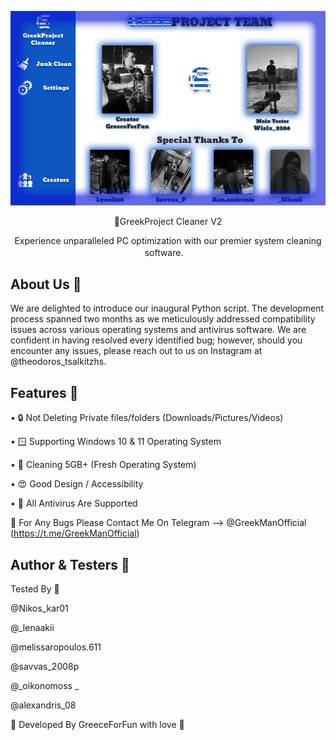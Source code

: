![ALT TEXT](thumb.png)

<p align="center">
🧹GreekProject Cleaner V2 
</p>

<p align="center">
Experience unparalleled PC optimization with our premier system cleaning software.ㅤ
</p>

## About Us 🌹
We are delighted to introduce our inaugural Python script. The development process spanned two months as we meticulously addressed compatibility issues across various operating systems and antivirus software. We are confident in having resolved every identified bug; however, should you encounter any issues, please reach out to us on Instagram at @theodoros_tsalkitzhs.

## Features 🌟
• 🔒 Not Deleting Private files/folders (Downloads/Pictures/Videos)

• 🪟 Supporting Windows 10 & 11 Operating System

• 🧹 Cleaning 5GB+ (Fresh Operating System)

• 😍 Good Design / Accessibility

• 🤨 All Antivirus Are Supported

📝 For Any Bugs Please Contact Me On Telegram --> @GreekManOfficial (https://t.me/GreekManOfficial)

## Author & Testers 📝

Tested By 🧪

@Nikos_kar01

@_lenaakii

@melissaropoulos.611

@savvas_2008p

@_oikonomoss _

@alexandris_08

💖 Developed By GreeceForFun with love 💖
